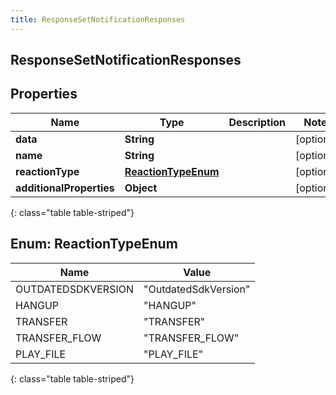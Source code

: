 ```yaml
---
title: ResponseSetNotificationResponses
---
```

## ResponseSetNotificationResponses


## Properties

| Name | Type | Description | Notes |
| ------------ | ------------- | ------------- | ------------- |
| **data** | **String** |  |  [optional] |
| **name** | **String** |  |  [optional] |
| **reactionType** | [**ReactionTypeEnum**](#ReactionTypeEnum) |  |  [optional] |
| **additionalProperties** | **Object** |  |  [optional] |
{: class="table table-striped"}


<a name="ReactionTypeEnum"></a>

## Enum: ReactionTypeEnum

| Name | Value |
| ---- | ----- |
| OUTDATEDSDKVERSION | &quot;OutdatedSdkVersion&quot; |
| HANGUP | &quot;HANGUP&quot; |
| TRANSFER | &quot;TRANSFER&quot; |
| TRANSFER_FLOW | &quot;TRANSFER_FLOW&quot; |
| PLAY_FILE | &quot;PLAY_FILE&quot; |
{: class="table table-striped"}


